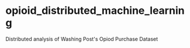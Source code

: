 # opioid_distributed_machine_learning
Distributed analysis of Washing Post's Opiod Purchase Dataset
